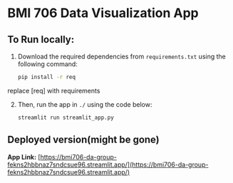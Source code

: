 # BMI 706 Data Visualization App


## To Run locally:

1. Download the required dependencies from `requirements.txt` using the following command:

    ```bash
    pip install -r req
    ```
replace [req] with requirements

2. Then, run the app in ```./``` using the code below:

    ```bash
    streamlit run streamlit_app.py
    ```

## Deployed version(might be gone) ##
**App Link:** [https://bmi706-da-group-fekns2hbbnaz7sndcsue96.streamlit.app/](https://bmi706-da-group-fekns2hbbnaz7sndcsue96.streamlit.app/)

